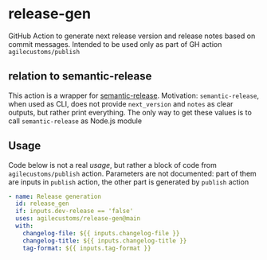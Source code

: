 # release-gen
GitHub Action to generate next release version and release notes based on commit messages.
Intended to be used only as part of GH action `agilecustoms/publish`

## relation to semantic-release
This action is a wrapper for [semantic-release](https://github.com/semantic-release/semantic-release).
Motivation: `semantic-release`, when used as CLI, does not provide `next_version` and `notes` as clear outputs, but rather print everything.
The only way to get these values is to call `semantic-release` as Node.js module

## Usage
Code below is not a real _usage_, but rather a block of code from `agilecustoms/publish` action.
Parameters are not documented: part of them are inputs in `publish` action, the other part is generated by `publish` action
```yaml
- name: Release generation
  id: release_gen
  if: inputs.dev-release == 'false'
  uses: agilecustoms/release-gen@main
  with:
    changelog-file: ${{ inputs.changelog-file }}
    changelog-title: ${{ inputs.changelog-title }}
    tag-format: ${{ inputs.tag-format }}
```
